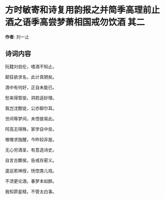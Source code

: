 # 方时敏寄和诗复用韵报之并简季高理前止酒之语季高尝梦萧相国戒勿饮酒  其二

**作者**: 刘一止

## 诗词内容

阮籍刘伯伦，嗜酒不知止。

颠狂欲求名，此计真陋矣。

酒中有何好，正自未能已。

愁来得暂驱，洞若适妙理。

我岂沈酣徒，公亦聊尔耳。

世间等梦间，未悟彼易此。

阿高志得殊，家学自中垒。

嗷嗷求独醒，今昨较非是。

无心穷酒圣，有意造诗史。

自言古鄼侯，告戒存密义。

逡巡若神授，恍惚类儿戏。

不须更论酒，春梦本如醉。

我知昴星精，不管太白事。


